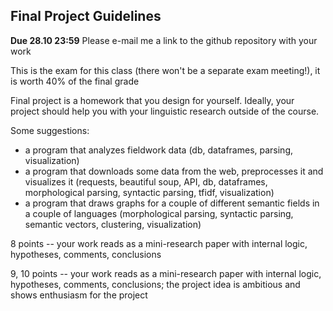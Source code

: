 ## Final Project Guidelines

**Due 28.10 23:59** Please e-mail me a link to the github repository with your work

This is the exam for this class (there won't be a separate exam meeting!), it is worth 40% of the final grade

Final project is a homework that you design for yourself. Ideally, your project should help you with your linguistic research outside of the course.

Some suggestions:

* a program that analyzes fieldwork data (db, dataframes, parsing, visualization)
* a program that downloads some data from the web, preprocesses it and visualizes it (requests, beautiful soup, API, db, dataframes, morphological parsing, syntactic parsing, tfidf, visualization)
* a program that draws graphs for a couple of different semantic fields in a couple of languages (morphological parsing, syntactic parsing, semantic vectors, clustering, visualization)

8 points -- your work reads as a mini-research paper with internal logic, hypotheses, comments, conclusions

9, 10 points -- your work reads as a mini-research paper with internal logic, hypotheses, comments, conclusions; the project idea is ambitious and shows enthusiasm for the project




